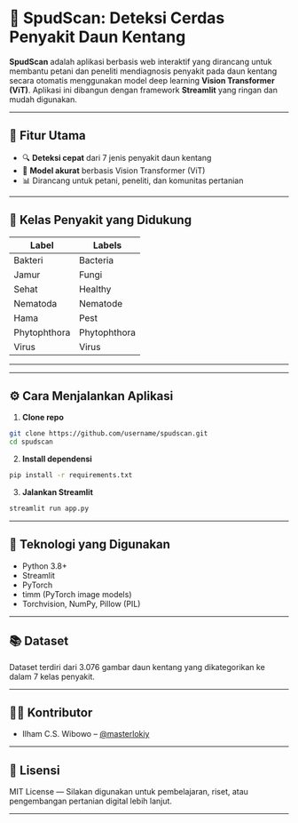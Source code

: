 # 🥔 SpudScan: Deteksi Cerdas Penyakit Daun Kentang

**SpudScan** adalah aplikasi berbasis web interaktif yang dirancang untuk membantu petani dan peneliti mendiagnosis penyakit pada daun kentang secara otomatis menggunakan model deep learning **Vision Transformer (ViT)**. Aplikasi ini dibangun dengan framework **Streamlit** yang ringan dan mudah digunakan.

---

## 🚀 Fitur Utama

- 🔍 **Deteksi cepat** dari 7 jenis penyakit daun kentang
- 🧠 **Model akurat** berbasis Vision Transformer (ViT)
- 📊 Dirancang untuk petani, peneliti, dan komunitas pertanian

---

## 🧪 Kelas Penyakit yang Didukung

| Label | Labels            |
| --------------- | ------------------------ |
| Bakteri         | Bacteria                 |
| Jamur           | Fungi                    |
| Sehat           | Healthy                  |
| Nematoda        | Nematode                 |
| Hama            | Pest                     |
| Phytophthora    | Phytophthora             |
| Virus           | Virus                    |

---

---

## ⚙️ Cara Menjalankan Aplikasi

1. **Clone repo**

```bash
git clone https://github.com/username/spudscan.git
cd spudscan
```

2. **Install dependensi**

```bash
pip install -r requirements.txt
```

3. **Jalankan Streamlit**

```bash
streamlit run app.py
```

---

## 🧠 Teknologi yang Digunakan

- Python 3.8+
- Streamlit
- PyTorch
- timm (PyTorch image models)
- Torchvision, NumPy, Pillow (PIL)

---

## 📚 Dataset

Dataset terdiri dari 3.076 gambar daun kentang yang dikategorikan ke dalam 7 kelas penyakit.

---

## 🧑‍💻 Kontributor

- Ilham C.S. Wibowo – [@masterlokiy](https://github.com/masterlokiy)

---

## 📄 Lisensi

MIT License — Silakan digunakan untuk pembelajaran, riset, atau pengembangan pertanian digital lebih lanjut.

---
